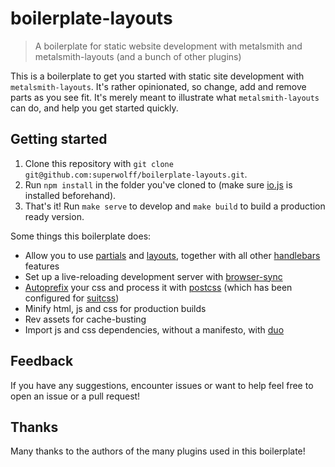 # boilerplate-layouts

> A boilerplate for static website development with metalsmith and metalsmith-layouts (and a bunch of other plugins)

This is a boilerplate to get you started with static site development with `metalsmith-layouts`. It's rather opinionated, so change, add and remove parts as you see fit. It's merely meant to illustrate what `metalsmith-layouts` can do, and help you get started quickly.

## Getting started

1. Clone this repository with `git clone git@github.com:superwolff/boilerplate-layouts.git`.
2. Run `npm install` in the folder you've cloned to (make sure [io.js](https://iojs.org/en/index.html) is installed beforehand).
3. That's it! Run `make serve` to develop and `make build` to build a production ready version.

Some things this boilerplate does:

* Allow you to use [partials](http://handlebarsjs.com/partials.html) and [layouts](https://github.com/superwolff/metalsmith-layouts), together with all other [handlebars](http://handlebarsjs.com/) features
* Set up a live-reloading development server with [browser-sync](http://www.browsersync.io/)
* [Autoprefix](https://github.com/postcss/autoprefixer) your css and process it with [postcss](https://github.com/postcss/postcss) (which has been configured for [suitcss](https://suitcss.github.io/))
* Minify html, js and css for production builds
* Rev assets for cache-busting
* Import js and css dependencies, without a manifesto, with [duo](http://duojs.org/)

## Feedback

If you have any suggestions, encounter issues or want to help feel free to open an issue or a pull request!

## Thanks

Many thanks to the authors of the many plugins used in this boilerplate!
